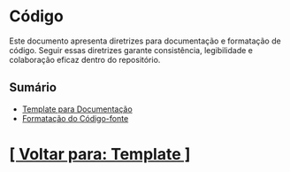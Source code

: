 # Código

Este documento apresenta diretrizes para documentação e formatação de código. Seguir essas diretrizes garante consistência, legibilidade e colaboração eficaz dentro do repositório.

## Sumário

- [Template para Documentação](./2-template-documentacao.md)
- [Formatação do Código-fonte](./3-formatacao-codigo-fonte.md)

# [[ Voltar para: Template ]](../../template.md)